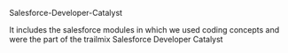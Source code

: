 Salesforce-Developer-Catalyst

It includes the salesforce modules in which we used coding concepts and were the part of the trailmix Salesforce Developer Catalyst
